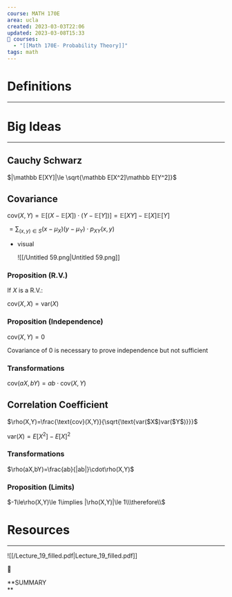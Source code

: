 ```yaml
---
course: MATH 170E
area: ucla
created: 2023-03-03T22:06
updated: 2023-03-08T15:33
📕 courses:
  - "[[Math 170E- Probability Theory]]"
tags: math
---
```

# Definitions

---

# Big Ideas

---

## Cauchy Schwarz

$|\mathbb E[XY]|\le \sqrt{\mathbb E[X^2]\mathbb E[Y^2]}$

## Covariance

$\text{cov($X,Y$)}=\mathbb E[(X-\mathbb E[X])\cdot(Y-\mathbb E[Y])]=\mathbb E[XY]-\mathbb E[X]\mathbb E[Y]$

$=\sum_{(x,y)\in S}(x-\mu_X)(y-\mu_Y)\cdot p_{XY}(x,y)$

- visual
    
    ![[/Untitled 59.png|Untitled 59.png]]
    

### Proposition (R.V.)

If $X$﻿ is a R.V.:

$\text{cov($X,X$)}=\text{var($X$)}$

### Proposition (Independence)

$\text{cov($X,Y$)}=0$

Covariance of 0 is necessary to prove independence but not sufficient

### Transformations

$\text{cov}(aX,bY)=ab\cdot\text{cov}(X,Y)$

## Correlation Coefficient

$\rho(X,Y)=\frac{\text{cov}(X,Y)}{\sqrt{\text{var($X$)var($Y$)}}}$

$\text{var}(X)=E[X^2]-E[X]^2$

### Transformations

$\rho(aX,bY)=\frac{ab}{|ab|}\cdot\rho(X,Y)$

### Proposition (Limits)

$-1\le\rho(X,Y)\le 1\implies |\rho(X,Y)|\le 1\\\therefore\\$

# Resources

---

![[/Lecture_19_filled.pdf|Lecture_19_filled.pdf]]

📌

**SUMMARY  
**